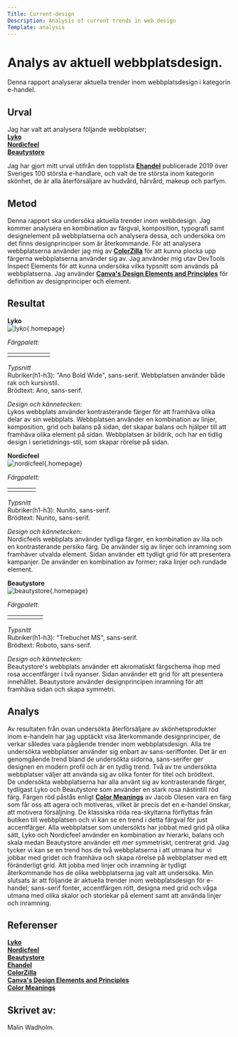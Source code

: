 ```yaml
---
Title: Current-design
Description: Analysis of current trends in web design
Template: analysis
---
```


Analys av aktuell webbplatsdesign. 
=======================

Denna rapport analyserar aktuella trender inom webbplatsdesign i kategorin e-handel. 

Urval
-----------------------

Jag har valt att analysera följande webbplatser;  
[**Lyko**](https://lyko.com/sv)  
[**Nordicfeel**](https://www.nordicfeel.se/)  
[**Beautystore**](https://www.beautystore.se/)  

Jag har gjort mitt urval utifrån den topplista [**Ehandel**](https://www.ehandel.se/Har-ar-de-100-storsta-e-handlarna-i-Sverige,14379.html) publicerade 2019 över Sveriges 100 största e-handlare, och valt de tre största inom kategorin skönhet, de är alla återförsäljare av hudvård, hårvård, makeup och parfym. 


Metod
-----------------------

Denna rapport ska undersöka aktuella trender inom webbdesign. 
Jag kommer analysera en kombination av färgval, komposition, typografi samt designelement på webbplatserna och analysera dessa, och undersöka om det finns designprinciper som är återkommande. 
För att analysera webbplatserna använder jag mig av [**ColorZilla**](https://www.colorzilla.com/) för att kunna plocka upp färgerna webbplatserna använder sig av. Jag använder mig utav DevTools Inspect Elements för att kunna undersöka vilka typsnitt som används på webbplatserna. Jag använder [**Canva's Design Elements and Principles**](https://www.canva.com/learn/design-elements-principles/) för definition av designprinciper och element. 


Resultat
-----------------------

**Lyko**  
![lyko](%assets_url%/img/lyko.png){.homepage}

*Färgpalett:*
<div class="block">
<table class="lyko">
<tr>
<td class="element1">
<td class="element2">
<td class="element3">
<td class="element4">
<td class="element5">
<td class="element6">
</tr>
</table>
</div>

*Typsnitt*  
Rubriker(h1-h3):
"Ano Bold Wide", sans-serif. Webbplatsen använder både rak och kursivstil.  
Brödtext:
Ano, sans-serif.  

*Design och kännetecken:*  
Lykos webbplats använder kontrasterande färger för att framhäva olika delar av sin webbplats. 
Webbplatsen använder en kombination av linjer, komposition, grid och balans på sidan, det skapar balans och hjälper till att framhäva olika element på sidan. 
Webbplatsen är bildrik, och har en tidlig design i serietidnings-stil, som skapar rörelse på sidan. 

**Nordicfeel**  
![nordicfeel](%assets_url%/img/nordicfeel.png){.homepage}

*Färgpalett:*
<div class="block">
<table class="nordicfeel">
<tr>
<td class="element1">
<td class="element2">
<td class="element3">
<td class="element4">
</tr>
</table>
</div>

*Typsnitt*  
Rubriker(h1-h3):
Nunito, sans-serif.  
Brödtext:
Nunito, sans-serif.  

*Design och kännetecken:*  
Nordicfeels webbplats använder tydliga färger, en kombination av lila och en kontrasterande persiko färg. 
De använder sig av linjer och inramning som framhäver utvalda element. 
Sidan använder ett tydligt grid för att presentera kampanjer. 
De använder en kombination av former; raka linjer och rundade element. 


**Beautystore**  
![beautystore](%assets_url%/img/beautystore.png){.homepage}

*Färgpalett:*
<div class="block">
<table class="beautystore">
<tr>
<td class="element1">
<td class="element2">
<td class="element3">
<td class="element4">
<td class="element5">
</tr>
</table>
</div>

*Typsnitt*  
Rubriker(h1-h3):
"Trebuchet MS", sans-serif.  
Brödtext:
Roboto, sans-serif.  

*Design och kännetecken:*  
Beautystore's webbplats använder ett akromatiskt färgschema ihop med rosa accentfärger i två nyanser. 
Sidan använder ett grid för att presentera innehållet. 
Beautystore använder designprincipen inramning för att framhäva sidan och skapa symmetri. 


Analys
-----------------------

Av resultaten från ovan undersökta återförsäljare av skönhetsprodukter inom e-handeln har jag upptäckt visa återkommande designprinciper, de verkar således vara pågående trender inom webbplatsdesign. 
Alla tre undersökta webbplatser använder sig enbart av sans-seriffonter. Det är en genomgående trend bland de undersökta sidorna, sans-serifer ger designen en modern profil och är en tydlig trend. Två av tre undersökta webbplatser väljer att använda sig av olika fonter för titel och brödtext.  
De undersökta webbplatserna har alla använt sig av kontrasterande färger, tydligast Lyko och Beautystore som använder en stark rosa nästintill röd färg. Färgen röd påstås enligt [**Color Meanings**](https://www.color-meanings.com/) av Jacob Olesen vara en färg som får oss att agera och motiveras, vilket är precis det en e-handel önskar, att motivera försäljning. De klassiska röda rea-skyltarna förflyttas från butiken till webbplatsen och vi kan se en trend i detta färgval för just accentfärger. 
Alla webbplatser som undersökts har jobbat med grid på olika sätt, Lyko och Nordicfeel använder en kombination av hierarki, balans och skala medan Beautystore använder ett mer symmetriskt, centrerat grid. Jag tycker vi kan se en trend hos de två webbplatserna i att utmana hur vi jobbar med gridet och framhäva och skapa rörelse på webbplatser med ett föränderligt grid. 
Att jobba med linjer och inramning är tydligt återkommande hos de olika webbplatserna jag valt att undersöka. Min slutsats är att följande är aktuella trender inom webbplatsdesign för e-handel;
sans-serif fonter, accentfärgen rött, designa med grid och våga utmana med olika skalor och storlekar på element samt att använda linjer och inramning. 




Referenser
-----------------------
[**Lyko**](https://lyko.com/sv)  
[**Nordicfeel**](https://www.nordicfeel.se/)  
[**Beautystore**](%assets_url%/img/beautystore.png)  
[**Ehandel**](https://www.ehandel.se/Har-ar-de-100-storsta-e-handlarna-i-Sverige,14379.html)  
[**ColorZilla**](https://www.colorzilla.com/)  
[**Canva's Design Elements and Principles**](https://www.canva.com/learn/design-elements-principles/)  
[**Color Meanings**](https://www.color-meanings.com/)  


Skrivet av:
-----------------------

Malin Wadholm. 
